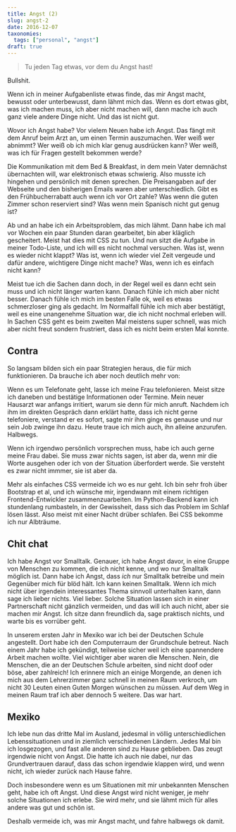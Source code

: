 ```yaml
---
title: Angst (2)
slug: angst-2
date: 2016-12-07
taxonomies:
  tags: ["personal", "angst"]
draft: true
---
```


> Tu jeden Tag etwas, vor dem du Angst hast!

Bullshit.

Wenn ich in meiner Aufgabenliste etwas finde, das mir Angst macht, bewusst oder unterbewusst, dann lähmt mich das. Wenn es dort etwas gibt, was ich machen muss, ich aber nicht machen will, dann mache ich auch ganz viele andere Dinge nicht. Und das ist nicht gut.

Wovor ich Angst habe? Vor vielem Neuen habe ich Angst. Das fängt mit dem Anruf beim Arzt an, um einen Termin auszumachen. Wer weiß wer abnimmt? Wer weiß ob ich mich klar genug ausdrücken kann? Wer weiß, was ich für Fragen gestellt bekommen werde?

<!-- more -->

Die Kommunikation mit dem Bed & Breakfast, in dem mein Vater demnächst übernachten will, war elektronisch etwas schwierig. Also musste ich hingehen und persönlich mit denen sprechen. Die Preisangaben auf der Webseite und den bisherigen Emails waren aber unterschiedlich. Gibt es den Frühbucherrabatt auch wenn ich vor Ort zahle? Was wenn die guten Zimmer schon reserviert sind? Was wenn mein Spanisch nicht gut genug ist?

Ab und an habe ich ein Arbeitsproblem, das mich lähmt. Dann habe ich mal vor Wochen ein paar Stunden daran gearbeitet, bin aber kläglich gescheitert. Meist hat dies mit CSS zu tun. Und nun sitzt die Aufgabe in meiner Todo-Liste, und ich will es nicht nochmal versuchen. Was ist, wenn es wieder nicht klappt? Was ist, wenn ich wieder viel Zeit vergeude und dafür andere, wichtigere Dinge nicht mache? Was, wenn ich es einfach nicht kann?

Meist tue ich die Sachen dann doch, in der Regel weil es dann echt sein muss und ich nicht länger warten kann. Danach fühle ich mich aber nicht besser. Danach fühle ich mich im besten Falle ok, weil es etwas schmerzloser ging als gedacht. Im Normalfall fühle ich mich aber bestätigt, weil es eine unangenehme Situation war, die ich nicht nochmal erleben will. In Sachen CSS geht es beim zweiten Mal meistens super schnell, was mich aber nicht freut sondern frustriert, dass ich es nicht beim ersten Mal konnte.

## Contra

So langsam bilden sich ein paar Strategien heraus, die für mich funktionieren. Da brauche ich aber noch deutlich mehr von:

Wenn es um Telefonate geht, lasse ich meine Frau telefonieren. Meist sitze ich daneben und bestätige Informationen oder Termine. Mein neuer Hausarzt war anfangs irritiert, warum sie denn für mich anruft. Nachdem ich ihm im direkten Gespräch dann erklärt hatte, dass ich nicht gerne telefoniere, verstand er es sofort, sagte mir ihm ginge es genause und nur sein Job zwinge ihn dazu. Heute traue ich mich auch, ihn alleine anzurufen. Halbwegs.

Wenn ich irgendwo persönlich vorsprechen muss, habe ich auch gerne meine Frau dabei. Sie muss zwar nichts sagen, ist aber da, wenn mir die Worte ausgehen oder ich von der Situation überfordert werde. Sie versteht es zwar nicht immmer, sie ist aber da.

Mehr als einfaches CSS vermeide ich wo es nur geht. Ich bin sehr froh über Bootstrap et al, und ich wünsche mir, irgendwann mit einem richtigen Frontend-Entwickler zusammenzuarbeiten. Im Python-Backend kann ich stundenlang rumbasteln, in der Gewissheit, dass sich das Problem im Schlaf lösen lässt. Also meist mit einer Nacht drüber schlafen. Bei CSS bekomme ich nur Albträume.

## Chit chat

Ich habe Angst vor Smalltalk. Genauer, ich habe Angst davor, in eine Gruppe von Menschen zu kommen, die ich nicht kenne, und wo nur Smalltalk möglich ist. Dann habe ich Angst, dass _ich_ nur Smalltalk betreibe und mein Gegenüber mich für blöd hält. Ich kann keinen Smalltalk. Wenn ich mich nicht über irgendein interessantes Thema sinnvoll unterhalten kann, dann sage ich lieber nichts. Viel lieber. Solche Situation lassen sich in einer Partnerschaft nicht gänzlich vermeiden, und das will ich auch nicht, aber sie machen mir Angst. Ich sitze dann freundlich da, sage praktisch nichts, und warte bis es vorrüber geht.

In unserem ersten Jahr in Mexiko war ich bei der Deutschen Schule angestellt. Dort habe ich den Computerraum der Grundschule betreut. Nach einem Jahr habe ich gekündigt, teilweise sicher weil ich eine spannendere Arbeit machen wollte. Viel wichtiger aber waren die Menschen. Nein, die Menschen, die an der Deutschen Schule arbeiten, sind nicht doof oder böse, aber zahlreich! Ich erinnere mich an einige Morgende, an denen ich mich aus dem Lehrerzimmer ganz schnell in meinen Raum verkroch, um nicht 30 Leuten einen Guten Morgen wünschen zu müssen. Auf dem Weg in meinen Raum traf ich aber dennoch 5 weitere. Das war hart.

## Mexiko

Ich lebe nun das dritte Mal im Ausland, jedesmal in völlig unterschiedlichen Lebenssituationen und in ziemlich verschiedenen Ländern. Jedes Mal bin ich losgezogen, und fast alle anderen sind zu Hause geblieben. Das zeugt irgendwie nicht von Angst. Die hatte ich auch nie dabei, nur das Grundvertrauen darauf, dass das schon irgendwie klappen wird, und wenn nicht, ich wieder zurück nach Hause fahre.

Doch insbesondere wenn es um Situationen mit mir unbekannten Menschen geht, habe ich oft Angst. Und diese Angst wird nicht weniger, je mehr solche Situationen ich erlebe. Sie wird mehr, und sie lähmt mich für alles andere was gut und schön ist.

Deshalb vermeide ich, was mir Angst macht, und fahre halbwegs ok damit.
